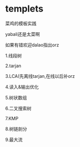 # templets
菜鸡的模板实践

yabali还是太菜啊

如果有错欢迎dalao指出orz

1.线段树

2.tarjan

3.LCA(先离线tarjan,在线以后补orz

4.读入&输出优化

5.树状数组

6.二叉搜索树

7.KMP

8.树链剖分

9.最大流